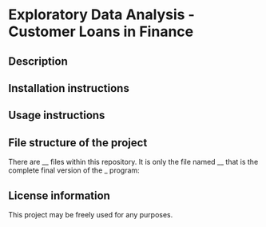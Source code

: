 # Exploratory Data Analysis - Customer Loans in Finance

## Description


## Installation instructions

## Usage instructions

## File structure of the project
There are __ files within this repository. It is only the file named __ that is the complete final version of the _ program:

## License information
This project may be freely used for any purposes.